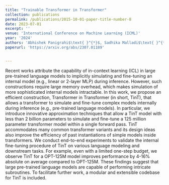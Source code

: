 ```yaml
---
title: "Trainable Transformer in Transformer"
collection: publications
permalink: /publications/2015-10-01-paper-title-number-8
date: 2023-07-01
excerpt: ''
venue: 'International Conference on Machine Learning (ICML)'
year: '2024'
authors: 'Abhishek Panigrahi$\text{ }^{*}$, Sadhika Malladi$\text{ }^{*}$, Mengzhou Xia, Sanjeev Arora'
paperurl: 'https://arxiv.org/abs/2307.01189'


---
```



Recent works attribute the capability of in-context learning (ICL) in large pre-trained language models to implicitly simulating and fine-tuning an internal model (e.g., linear or 2-layer MLP) during inference. However, such constructions require large memory overhead, which makes simulation of more sophisticated internal models intractable. In this work, we propose an efficient construction, Transformer in Transformer (in short, TinT), that allows a transformer to simulate and fine-tune complex models internally during inference (e.g., pre-trained language models). In particular, we introduce innovative approximation techniques that allow a TinT model with less than 2 billion parameters to simulate and fine-tune a 125 million parameter transformer model within a single forward pass. TinT accommodates many common transformer variants and its design ideas also improve the efficiency of past instantiations of simple models inside transformers. We conduct end-to-end experiments to validate the internal fine-tuning procedure of TinT on various language modeling and downstream tasks. For example, even with a limited one-step budget, we observe TinT for a OPT-125M model improves performance by 4-16% absolute on average compared to OPT-125M. These findings suggest that large pre-trained language models are capable of performing intricate subroutines. To facilitate further work, a modular and extensible codebase for TinT is included.